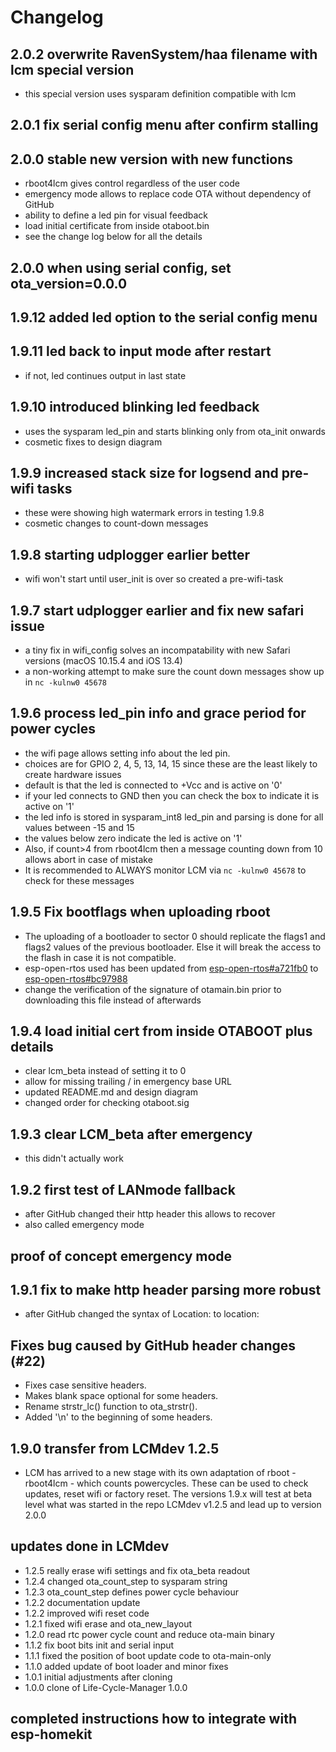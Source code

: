# Changelog

## 2.0.2 overwrite RavenSystem/haa filename with lcm special version
- this special version uses sysparam definition compatible with lcm 

## 2.0.1 fix serial config menu after confirm stalling

## 2.0.0 stable new version with new functions
- rboot4lcm gives control regardless of the user code
- emergency mode allows to replace code OTA without dependency of GitHub
- ability to define a led pin for visual feedback
- load initial certificate from inside otaboot.bin
- see the change log below for all the details

## 2.0.0 when using serial config, set ota_version=0.0.0

## 1.9.12 added led option to the serial config menu

## 1.9.11 led back to input mode after restart
- if not, led continues output in last state

## 1.9.10 introduced blinking led feedback
- uses the sysparam led_pin and starts blinking only from ota_init onwards
- cosmetic fixes to design diagram

## 1.9.9 increased stack size for logsend and pre-wifi tasks
- these were showing high watermark errors in testing 1.9.8
- cosmetic changes to count-down messages

## 1.9.8 starting udplogger earlier better
- wifi won't start until user_init is over so created a pre-wifi-task

## 1.9.7 start udplogger earlier and fix new safari issue
- a tiny fix in wifi_config solves an incompatability with new Safari versions (macOS
10.15.4 and iOS 13.4)
- a non-working attempt to make sure the count down messages show up in `nc -kulnw0 45678`

## 1.9.6 process led_pin info and grace period for power cycles
- the wifi page allows setting info about the led pin.
- choices are for GPIO 2, 4, 5, 13, 14, 15 since these are the least likely to create hardware issues
- default is that the led is connected to +Vcc and is active on '0'
- if your led connects to GND then you can check the box to indicate it is active on '1'
- the led info is stored in sysparam_int8 led_pin and parsing is done for all values between -15 and 15
- the values below zero indicate the led is active on '1'
- Also, if count>4 from rboot4lcm then a message counting down from 10 allows abort in case of mistake
- It is recommended to ALWAYS monitor LCM via `nc -kulnw0 45678` to check for these messages

## 1.9.5 Fix bootflags when uploading rboot
- The uploading of a bootloader to sector 0 should replicate the flags1 and flags2 values of the previous bootloader.
Else it will break the access to the flash in case it is not compatible.
- esp-open-rtos used has been updated from  [esp-open-rtos#a721fb0](https://github.com/SuperHouse/esp-open-rtos/commit/a721fb0bc7867ef421cd81fb89d486ed2a67ee9e) 
to [esp-open-rtos#bc97988](https://github.com/SuperHouse/esp-open-rtos/commit/bc979883c27ea57e948daa813e2bca752ebd39e1)  
- change the verification of the signature of otamain.bin prior to downloading this file instead of afterwards

## 1.9.4 load initial cert from inside OTABOOT plus details
- clear lcm_beta instead of setting it to 0
- allow for missing trailing / in emergency base URL
- updated README.md and design diagram
- changed order for checking otaboot.sig

## 1.9.3 clear LCM_beta after emergency
- this didn't actually work

## 1.9.2 first test of LANmode fallback
- after GitHub changed their http header this allows to recover
- also called emergency mode

## proof of concept emergency mode

## 1.9.1 fix to make http header parsing more robust
- after GitHub changed the syntax of Location: to location:

## Fixes bug caused by GitHub header changes (#22) 
- Fixes case sensitive headers.
- Makes blank space optional for some headers.
- Rename strstr_lc() function to ota_strstr().
- Added '\n' to the beginning of some headers.

## 1.9.0 transfer from LCMdev 1.2.5
- LCM has arrived to a new stage with its own adaptation of rboot -
rboot4lcm - which counts powercycles. These can be used to check
updates, reset wifi or factory reset.
The versions 1.9.x will test at beta level what was started in the repo
LCMdev v1.2.5 and lead up to version 2.0.0

## updates done in LCMdev
- 1.2.5 really erase wifi settings and fix ota_beta readout
- 1.2.4 changed ota_count_step to sysparam string
- 1.2.3 ota_count_step defines power cycle behaviour
- 1.2.2 documentation update
- 1.2.2 improved wifi reset code
- 1.2.1 fixed wifi erase and ota_new_layout
- 1.2.0 read rtc power cycle count and reduce ota-main binary
- 1.1.2 fix boot bits init and serial input
- 1.1.1 fixed the position of boot update code to ota-main-only
- 1.1.0 added update of boot loader and minor fixes
- 1.0.1 initial adjustments after cloning 
- 1.0.0 clone of Life-Cycle-Manager 1.0.0

## completed instructions how to integrate with esp-homekit
